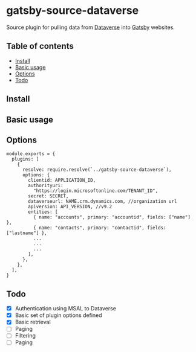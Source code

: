 # gatsby-source-dataverse

Source plugin for pulling data from [Dataverse](https://powerplatform.microsoft.com/en-us/dataverse/) into [Gatsby](https://www.gatsbyjs.org/) websites.

## Table of contents

- [Install](#install)
- [Basic usage](#basic-usage)
- [Options](#options)
- [Todo](#todo)

## Install

## Basic usage

## Options

```
module.exports = {
  plugins: [
    {
      resolve: require.resolve(`../gatsby-source-dataverse`),
      options: {
        clientid: APPLICATION_ID,
        authorityuri:
          "https://login.microsoftonline.com/TENANT_ID",
        secret: SECRET,
        dataverseurl: NAME.crm.dynamics.com, //organization url
        apiversion: API_VERSION, //v9.2
        entities: [
          { name: "accounts", primary: "accountid", fields: ["name"] },
          { name: "contacts", primary: "contactid", fields: ["lastname"] },
          ...
          ...
          ...
        ],
      },
    },
  ],
}
```

## Todo

- [x] Authentication using MSAL to Dataverse
- [x] Basic set of plugin options defined
- [x] Basic retrieval
- [ ] Paging
- [ ] Filtering
- [ ] Paging
